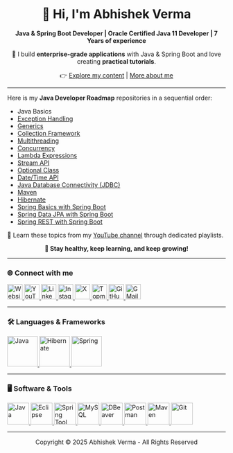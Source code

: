 <h1 align="center">👋 Hi, I'm Abhishek Verma</h1>

<p align="center">
    <b>Java & Spring Boot Developer | Oracle Certified Java 11 Developer | 7 Years of experience</b>
</p>

<p align="center">
🚀 I build <b>enterprise-grade applications</b> with Java & Spring Boot and love creating <b>practical tutorials</b>.
</p>

<p align="center">
👉 <a href="https://abhishekvermaa10.github.io" target="_blank">Explore my content</a> | <a href="https://abhishekvermaa10.github.io/about" target="_blank">More about me</a>
</p>

<hr>

<p align="left">
    Here is my <b>Java Developer Roadmap</b> repositories in a sequential order:
<ul>
    <li>Java Basics</li>
    <li><a href="https://github.com/abhishekvermaa10/Exception-Handling"
        target="_blank">Exception Handling</a></li>
    <li><a href="https://github.com/abhishekvermaa10/Generics"
        target="_blank">Generics</a></li>
    <li><a href="https://github.com/abhishekvermaa10/Collection-Framework"
        target="_blank">Collection Framework</a></li>
    <li><a href="https://github.com/abhishekvermaa10/Multithreading"
        target="_blank">Multithreading</a></li>
    <li><a href="https://github.com/abhishekvermaa10/Concurrency"
        target="_blank">Concurrency</a></li>
    <li><a href="https://github.com/abhishekvermaa10/Lambdas"
        target="_blank">Lambda Expressions</a></li>
    <li><a href="https://github.com/abhishekvermaa10/Streams"
        target="_blank">Stream API</a></li>
    <li><a href="https://github.com/abhishekvermaa10/Optional-Class"
        target="_blank">Optional Class</a></li>
    <li><a href="https://github.com/abhishekvermaa10/DateTimeAPI"
        target="_blank">Date/Time API</a></li>
    <li><a href="https://github.com/abhishekvermaa10/JDBC"
        target="_blank">Java Database Connectivity (JDBC)</a></li>
    <li><a href="https://github.com/abhishekvermaa10/Maven"
        target="_blank">Maven</a></li>
    <li><a href="https://github.com/abhishekvermaa10/Hibernate"
        target="_blank">Hibernate</a></li>
    <li><a href="https://github.com/abhishekvermaa10/Spring-Basics-with-Spring-Boot"
        target="_blank">Spring Basics with Spring Boot</a></li>
    <li><a href="https://github.com/abhishekvermaa10/Spring-Data"
        target="_blank">Spring Data JPA with Spring Boot</a></li>
    <li><a href="https://github.com/abhishekvermaa10/Spring-REST"
        target="_blank">Spring REST with Spring Boot</a></li>
</ul>
</p>

<p align="left">
🎥 Learn these topics from my <a href="https://www.youtube.com/@abhishekvermaa10" target="_blank">YouTube channel</a> through dedicated playlists.
</p>

<p align="center"><b>🚀 Stay healthy, keep learning, and keep growing!</b></p>

<hr>

<h3 align="left">🌐 Connect with me</h3>
<div align="left">
    <a href="https://abhishekvermaa10.github.io" target="_blank">
  <img src="https://img.shields.io/static/v1?message=My Website&logo=internet-explorer&label=&color=6A5ACD&logoColor=white&labelColor=&style=for-the-badge" height="35" alt="Website" />
    </a>
    <a href="https://www.youtube.com/@abhishekvermaa10" target="_blank">
  <img src="https://img.shields.io/static/v1?message=YouTube&logo=youtube&label=&color=FF0000&logoColor=white&labelColor=&style=for-the-badge" height="35" alt="YouTube" />
    </a>
    <a href="https://linkedin.com/in/abhishekvermaa10" target="_blank">
  <img src="https://img.shields.io/static/v1?message=LinkedIn&logo=linkedin&label=&color=0A66C2&logoColor=white&labelColor=&style=for-the-badge" height="35" alt="LinkedIn" />
    </a>
    <a href="https://instagram.com/abhishekvermaa10" target="_blank">
  <img src="https://img.shields.io/static/v1?message=Instagram&logo=instagram&label=&color=E1306C&logoColor=white&labelColor=&style=for-the-badge" height="35" alt="Instagram />
    </a>
    <a href="https://x.com/ytabhishekverma" target="_blank">
  <img src="https://img.shields.io/static/v1?message=X&logo=x&label=&color=000000&logoColor=white&labelColor=&style=for-the-badge" height="35" alt="X" />
    </a>
  <a href="https://topmate.io/abhishekvermaa10" target="_blank">
  <img src="https://img.shields.io/static/v1?message=Topmate&logo=topmate&label=&color=FF6347&logoColor=white&labelColor=&style=for-the-badge" height="35" alt="Topmate" />
  </a>
    <a href="https://github.com/abhishekvermaa10" target="_blank">
  <img src="https://img.shields.io/static/v1?message=GitHub&logo=github&label=&color=181717&logoColor=white&labelColor=&style=for-the-badge" height="35" alt="GitHub" />
    </a>
    <a href="mailto:scaleupindiayt@gmail.com">
  <img src="https://img.shields.io/static/v1?message=Gmail&logo=gmail&label=&color=EA4335&logoColor=white&labelColor=&style=for-the-badge" height="35" alt="GMail" />
    </a>
</div>

<hr>

<h3 align="left">🛠️ Languages & Frameworks</h3>
<div align="left">
<a href="https://www.java.com" target="_blank">
<img src="https://cdn.jsdelivr.net/gh/devicons/devicon@latest/icons/java/java-original-wordmark.svg" height="70" alt="Java" />
</a>
<a href="https://hibernate.org" target="_blank">
<img src="https://cdn.jsdelivr.net/gh/devicons/devicon@latest/icons/hibernate/hibernate-original-wordmark.svg" height="70" alt="Hibernate"  />
</a>
<a href="https://spring.io" target="_blank">
<img src="https://cdn.jsdelivr.net/gh/devicons/devicon@latest/icons/spring/spring-original-wordmark.svg"  height="70" alt="Spring"  />
</a>           
</div>

<hr>

<h3 align="left">🖥️ Software & Tools</h3>
<div align="left">
<a href="https://www.oracle.com/in/java/technologies/downloads" target="_blank">
<img src="https://cdn.jsdelivr.net/gh/devicons/devicon@latest/icons/java/java-original.svg" height="50" alt="Java" />
</a>
<a href="https://www.eclipse.org/downloads" target="_blank">
<img src="https://cdn.jsdelivr.net/gh/devicons/devicon@latest/icons/eclipse/eclipse-original.svg" height="50" alt="Eclipse" />
</a>
<a href="https://spring.io/tools" target="_blank">
<img src="https://cdn.jsdelivr.net/gh/devicons/devicon@latest/icons/spring/spring-original.svg" height="50" alt="Spring Tool Suite" />
</a>
<a href="https://dev.mysql.com/downloads" target="_blank">
<img src="https://cdn.jsdelivr.net/gh/devicons/devicon@latest/icons/mysql/mysql-original.svg" height="50" alt="MySQL" />
</a>
<a href="https://dbeaver.io/download" target="_blank">
<img src="https://cdn.jsdelivr.net/gh/devicons/devicon@latest/icons/dbeaver/dbeaver-original.svg" height="50" alt="DBeaver" />
</a>
<a href="https://www.postman.com/downloads" target="_blank">
<img src="https://cdn.jsdelivr.net/gh/devicons/devicon@latest/icons/postman/postman-original.svg" height="50" alt="Postman" />
</a>
<a href="https://maven.apache.org" target="_blank">
<img src="https://cdn.jsdelivr.net/gh/devicons/devicon@latest/icons/maven/maven-original.svg" height="50" alt="Maven" />
</a> 
<a href="https://git-scm.com/downloads" target="_blank">
<img src="https://cdn.jsdelivr.net/gh/devicons/devicon@latest/icons/git/git-original.svg" height="50" alt="Git" /> 
</a>   
</div>

<hr>

<div align="center">Copyright © 2025 Abhishek Verma - All Rights Reserved</div>
